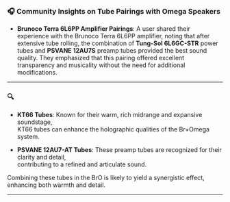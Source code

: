 ### 🎧 **Community Insights on Tube Pairings with Omega Speakers**

- **Brunoco Terra 6L6PP Amplifier Pairings**:
  A user shared their experience with the Brunoco Terra 6L6PP amplifier, noting that after extensive tube rolling, the combination of **Tung-Sol 6L6GC-STR** power tubes and **PSVANE 12AU7S** preamp tubes provided the best sound quality. They emphasized that this pairing offered excellent transparency and musicality without the need for additional modifications. 

---

### 🔍 

- **KT66 Tubes**: Known for their warm, rich midrange and expansive soundstage,  
KT66 tubes can enhance the holographic qualities of the Br+Omega system.

- **PSVANE 12AU7-AT Tubes**: These preamp tubes are recognized for their clarity and detail,  
contributing to a refined and articulate sound.

Combining these tubes in the BrO is likely to yield a synergistic effect,  
enhancing both warmth and detail.

---
